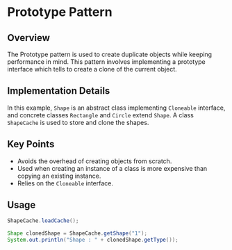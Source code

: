 # Prototype Pattern

## Overview
The Prototype pattern is used to create duplicate objects while keeping performance in mind. This pattern involves implementing a prototype interface which tells to create a clone of the current object.

## Implementation Details
In this example, `Shape` is an abstract class implementing `Cloneable` interface, and concrete classes `Rectangle` and `Circle` extend `Shape`. A class `ShapeCache` is used to store and clone the shapes.

## Key Points
- Avoids the overhead of creating objects from scratch.
- Used when creating an instance of a class is more expensive than copying an existing instance.
- Relies on the `Cloneable` interface.

## Usage
```java
ShapeCache.loadCache();

Shape clonedShape = ShapeCache.getShape("1");
System.out.println("Shape : " + clonedShape.getType());
